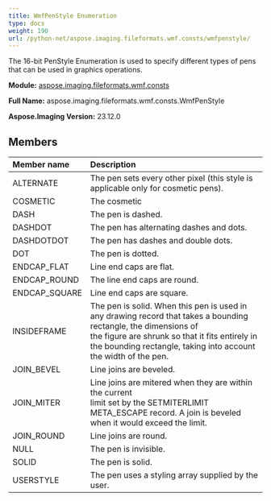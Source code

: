 ```yaml
---
title: WmfPenStyle Enumeration
type: docs
weight: 190
url: /python-net/aspose.imaging.fileformats.wmf.consts/wmfpenstyle/
---
```


The 16-bit PenStyle Enumeration is used to specify different types of pens that can be used in graphics operations.

**Module:** [aspose.imaging.fileformats.wmf.consts](/imaging/python-net/aspose.imaging.fileformats.wmf.consts/)

**Full Name:** aspose.imaging.fileformats.wmf.consts.WmfPenStyle

**Aspose.Imaging Version:** 23.12.0

## **Members**
| **Member name** | **Description** |
| :- | :- |
| ALTERNATE | The pen sets every other pixel (this style is applicable only for cosmetic pens). |
| COSMETIC | The cosmetic |
| DASH | The pen is dashed. |
| DASHDOT | The pen has alternating dashes and dots. |
| DASHDOTDOT | The pen has dashes and double dots. |
| DOT | The pen is dotted. |
| ENDCAP_FLAT | Line end caps are flat. |
| ENDCAP_ROUND | The line end caps are round. |
| ENDCAP_SQUARE | Line end caps are square. |
| INSIDEFRAME | The pen is solid. When this pen is used in any drawing record that takes a bounding rectangle, the dimensions of<br/>                the figure are shrunk so that it fits entirely in the bounding rectangle, taking into account the width of the pen. |
| JOIN_BEVEL | Line joins are beveled. |
| JOIN_MITER | Line joins are mitered when they are within the current<br/>                limit set by the SETMITERLIMIT META_ESCAPE record. A join is beveled when it would exceed the limit. |
| JOIN_ROUND | Line joins are round. |
| NULL | The pen is invisible. |
| SOLID | The pen is solid. |
| USERSTYLE | The pen uses a styling array supplied by the user. |
